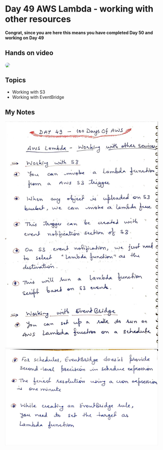 # Day 49 AWS Lambda - working with other resources

**Congrat, since you are here this means you have completed Day 50 and working on Day 49**

## Hands on video
<a href="https://youtu.be/vuGrN8niH2E">
<img src="https://i3.ytimg.com/vi/vuGrN8niH2E/hqdefault.jpg" align="center" width="200" style="border-radius:40px" />
</a>

## Topics
  - Working with S3
  - Working with EventBridge

## My Notes
  ![1](./images/959dacbbcc789760a31baeaafe379d8c3b79c0a3.jpeg)
  ![2](./images/e522b68dd510aa3b2b17b8a6c0eb4e9995b8ec81.jpeg)
